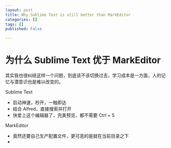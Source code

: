 ```yaml
---
layout: post
title: Why Sublime Text is still better than MarkEditor
categories: []
tags: []
published: False

---
```


# 为什么 Sublime Text 优于 MarkEditor

其实我也很纠结这样一个问题，到底该不该切换过去，学习成本是一方面，人的记忆与潜意识也是难以改变的。

Sublime Text

- 启动神速，秒开，一触即达
- 结合 Alfred，直接搜索并打开
- 快爱上这个编辑器了，完美预览，都不需要 Ctrl + S


MarkEditor

- 竟然还要自己生产配置文件，更可恶的是就在当前目录之下
- 